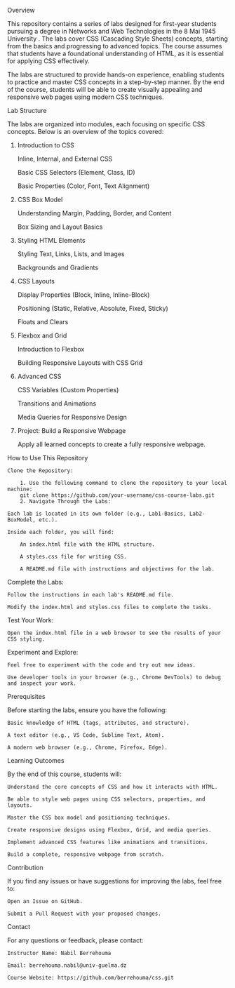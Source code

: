 Overview

This repository contains a series of labs designed for first-year students pursuing a degree in Networks and Web Technologies in the 8 Mai 1945 University . The labs cover CSS (Cascading Style Sheets) concepts, starting from the basics and progressing to advanced topics. The course assumes that students have a foundational understanding of HTML, as it is essential for applying CSS effectively.

The labs are structured to provide hands-on experience, enabling students to practice and master CSS concepts in a step-by-step manner. By the end of the course, students will be able to create visually appealing and responsive web pages using modern CSS techniques.

Lab Structure

The labs are organized into modules, each focusing on specific CSS concepts. Below is an overview of the topics covered:
1. Introduction to CSS

    Inline, Internal, and External CSS

    Basic CSS Selectors (Element, Class, ID)

    Basic Properties (Color, Font, Text Alignment)

2. CSS Box Model

    Understanding Margin, Padding, Border, and Content

    Box Sizing and Layout Basics

3. Styling HTML Elements

    Styling Text, Links, Lists, and Images

    Backgrounds and Gradients

4. CSS Layouts

    Display Properties (Block, Inline, Inline-Block)

    Positioning (Static, Relative, Absolute, Fixed, Sticky)

    Floats and Clears

5. Flexbox and Grid

    Introduction to Flexbox

    Building Responsive Layouts with CSS Grid

6. Advanced CSS

    CSS Variables (Custom Properties)

    Transitions and Animations

    Media Queries for Responsive Design

7. Project: Build a Responsive Webpage

    Apply all learned concepts to create a fully responsive webpage.

How to Use This Repository

    Clone the Repository:

        1. Use the following command to clone the repository to your local machine:
        git clone https://github.com/your-username/css-course-labs.git
        2. Navigate Through the Labs:

    Each lab is located in its own folder (e.g., Lab1-Basics, Lab2-BoxModel, etc.).

    Inside each folder, you will find:

        An index.html file with the HTML structure.

        A styles.css file for writing CSS.

        A README.md file with instructions and objectives for the lab.

Complete the Labs:

    Follow the instructions in each lab's README.md file.

    Modify the index.html and styles.css files to complete the tasks.

Test Your Work:

    Open the index.html file in a web browser to see the results of your CSS styling.

Experiment and Explore:

    Feel free to experiment with the code and try out new ideas.

    Use developer tools in your browser (e.g., Chrome DevTools) to debug and inspect your work.


Prerequisites

Before starting the labs, ensure you have the following:

    Basic knowledge of HTML (tags, attributes, and structure).

    A text editor (e.g., VS Code, Sublime Text, Atom).

    A modern web browser (e.g., Chrome, Firefox, Edge).


Learning Outcomes

By the end of this course, students will:

    Understand the core concepts of CSS and how it interacts with HTML.

    Be able to style web pages using CSS selectors, properties, and layouts.

    Master the CSS box model and positioning techniques.

    Create responsive designs using Flexbox, Grid, and media queries.

    Implement advanced CSS features like animations and transitions.

    Build a complete, responsive webpage from scratch.

Contribution

If you find any issues or have suggestions for improving the labs, feel free to:

    Open an Issue on GitHub.

    Submit a Pull Request with your proposed changes.




Contact

For any questions or feedback, please contact:

    Instructor Name: Nabil Berrehouma

    Email: berrehouma.nabil@univ-guelma.dz

    Course Website: https://github.com/berrehouma/css.git
